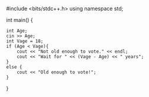 #include <bits/stdc++.h>
using namespace std;

int main() {

    int Age;
    cin >> Age;
    int Vage = 18;
    if (Age < Vage){
        cout << "Not old enough to vote." << endl;
        cout << "Wait for " << (Vage - Age) << " years";
    }
    else {
        cout << "Old enough to vote!";
    }

}
